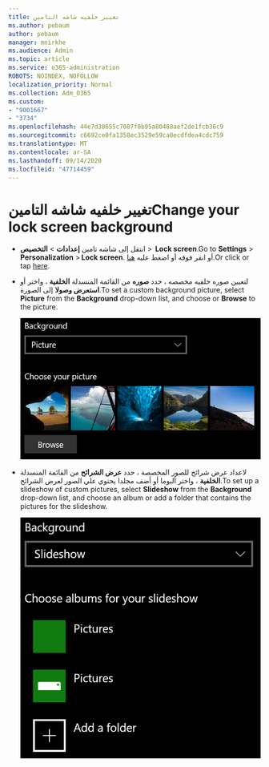 ```yaml
---
title: تغيير خلفيه شاشه التامين
ms.author: pebaum
author: pebaum
manager: mnirkhe
ms.audience: Admin
ms.topic: article
ms.service: o365-administration
ROBOTS: NOINDEX, NOFOLLOW
localization_priority: Normal
ms.collection: Adm_O365
ms.custom:
- "9001667"
- "3734"
ms.openlocfilehash: 44e7d38655c7087f0b95a80488aef2de1fcb36c9
ms.sourcegitcommit: c6692ce0fa1358ec3529e59ca0ecdfdea4cdc759
ms.translationtype: MT
ms.contentlocale: ar-SA
ms.lasthandoff: 09/14/2020
ms.locfileid: "47714459"
---
```

# <a name="change-your-lock-screen-background"></a><span data-ttu-id="f45f1-102">تغيير خلفيه شاشه التامين</span><span class="sxs-lookup"><span data-stu-id="f45f1-102">Change your lock screen background</span></span>

- <span data-ttu-id="f45f1-103">انتقل إلى شاشه تامين **إعدادات**  >  **التخصيص**  >  **Lock screen**.</span><span class="sxs-lookup"><span data-stu-id="f45f1-103">Go to **Settings** > **Personalization** > **Lock screen**.</span></span> <span data-ttu-id="f45f1-104">أو انقر فوقه أو اضغط عليه [هنا](ms-settings:lockscreen?activationSource=GetHelp).</span><span class="sxs-lookup"><span data-stu-id="f45f1-104">Or click or tap [here](ms-settings:lockscreen?activationSource=GetHelp).</span></span>

- <span data-ttu-id="f45f1-105">لتعيين صوره خلفيه مخصصه ، حدد **صوره** من القائمة المنسدلة **الخلفية** ، واختر أو **استعرض وصولا** إلى الصورة.</span><span class="sxs-lookup"><span data-stu-id="f45f1-105">To set a custom background picture, select **Picture** from the **Background** drop-down list, and choose or **Browse** to the picture.</span></span>

  ![تعيين صوره خلفيه مخصصه.](media/set-custom-background-pic.png)

- <span data-ttu-id="f45f1-107">لاعداد عرض شرائح للصور المخصصة ، حدد **عرض الشرائح** من القائمة المنسدلة **الخلفية** ، واختر ألبوما أو أضف مجلدا يحتوي علي الصور لعرض الشرائح.</span><span class="sxs-lookup"><span data-stu-id="f45f1-107">To set up a slideshow of custom pictures, select **Slideshow** from the **Background** drop-down list, and choose an album or add a folder that contains the pictures for the slideshow.</span></span>

  ![قم باعداد عرض شرائح للصور المخصصة.](media/set-up-slideshow-background.png)
